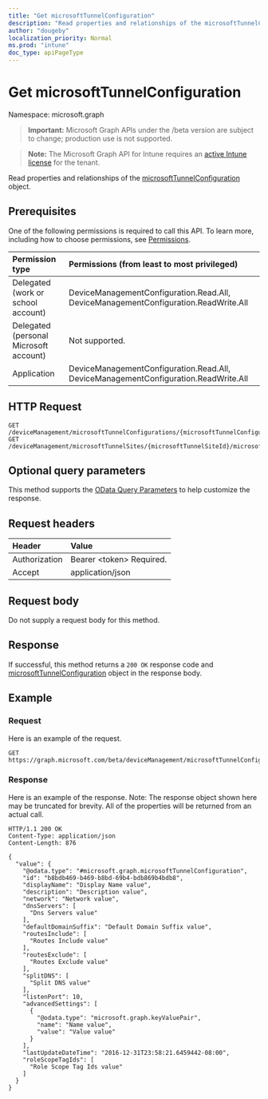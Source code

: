 ```yaml
---
title: "Get microsoftTunnelConfiguration"
description: "Read properties and relationships of the microsoftTunnelConfiguration object."
author: "dougeby"
localization_priority: Normal
ms.prod: "intune"
doc_type: apiPageType
---
```


# Get microsoftTunnelConfiguration

Namespace: microsoft.graph

> **Important:** Microsoft Graph APIs under the /beta version are subject to change; production use is not supported.

> **Note:** The Microsoft Graph API for Intune requires an [active Intune license](https://go.microsoft.com/fwlink/?linkid=839381) for the tenant.

Read properties and relationships of the [microsoftTunnelConfiguration](../resources/intune-mstunnel-microsofttunnelconfiguration.md) object.

## Prerequisites
One of the following permissions is required to call this API. To learn more, including how to choose permissions, see [Permissions](/graph/permissions-reference).

|Permission type|Permissions (from least to most privileged)|
|:---|:---|
|Delegated (work or school account)|DeviceManagementConfiguration.Read.All, DeviceManagementConfiguration.ReadWrite.All|
|Delegated (personal Microsoft account)|Not supported.|
|Application|DeviceManagementConfiguration.Read.All, DeviceManagementConfiguration.ReadWrite.All|

## HTTP Request
<!-- {
  "blockType": "ignored"
}
-->
``` http
GET /deviceManagement/microsoftTunnelConfigurations/{microsoftTunnelConfigurationId}
GET /deviceManagement/microsoftTunnelSites/{microsoftTunnelSiteId}/microsoftTunnelConfiguration
```

## Optional query parameters
This method supports the [OData Query Parameters](/graph/query-parameters) to help customize the response.

## Request headers
|Header|Value|
|:---|:---|
|Authorization|Bearer &lt;token&gt; Required.|
|Accept|application/json|

## Request body
Do not supply a request body for this method.

## Response
If successful, this method returns a `200 OK` response code and [microsoftTunnelConfiguration](../resources/intune-mstunnel-microsofttunnelconfiguration.md) object in the response body.

## Example

### Request
Here is an example of the request.
``` http
GET https://graph.microsoft.com/beta/deviceManagement/microsoftTunnelConfigurations/{microsoftTunnelConfigurationId}
```

### Response
Here is an example of the response. Note: The response object shown here may be truncated for brevity. All of the properties will be returned from an actual call.
``` http
HTTP/1.1 200 OK
Content-Type: application/json
Content-Length: 876

{
  "value": {
    "@odata.type": "#microsoft.graph.microsoftTunnelConfiguration",
    "id": "b8bdb469-b469-b8bd-69b4-bdb869b4bdb8",
    "displayName": "Display Name value",
    "description": "Description value",
    "network": "Network value",
    "dnsServers": [
      "Dns Servers value"
    ],
    "defaultDomainSuffix": "Default Domain Suffix value",
    "routesInclude": [
      "Routes Include value"
    ],
    "routesExclude": [
      "Routes Exclude value"
    ],
    "splitDNS": [
      "Split DNS value"
    ],
    "listenPort": 10,
    "advancedSettings": [
      {
        "@odata.type": "microsoft.graph.keyValuePair",
        "name": "Name value",
        "value": "Value value"
      }
    ],
    "lastUpdateDateTime": "2016-12-31T23:58:21.6459442-08:00",
    "roleScopeTagIds": [
      "Role Scope Tag Ids value"
    ]
  }
}
```




